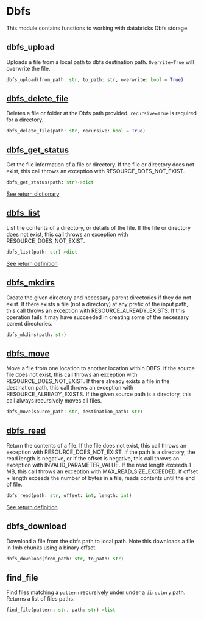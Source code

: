 # Dbfs

This module contains functions to working with databricks Dbfs storage.



## dbfs_upload

Uploads a file from a local path to dbfs destination path. `Overrite=True` will overwrite the file.

```python
dbfs_upload(from_path: str, to_path: str, overwrite: bool = True)
```

## [dbfs_delete_file](https://docs.databricks.com/dev-tools/api/latest/dbfs.html#delete)

Deletes a file or folder at the Dbfs path provided. `recursive=True` is required for a directory.

```python
dbfs_delete_file(path: str, recursive: bool = True)
```

## [dbfs_get_status](https://docs.databricks.com/dev-tools/api/latest/dbfs.html#get-status)

Get the file information of a file or directory. If the file or directory does not exist, this call throws an exception with RESOURCE_DOES_NOT_EXIST.

```python
dbfs_get_status(path: str)->dict
```

[See return dictionary](https://docs.databricks.com/dev-tools/api/latest/dbfs.html#response-structure)

## [dbfs_list](https://docs.databricks.com/dev-tools/api/latest/dbfs.html#list)

List the contents of a directory, or details of the file. If the file or directory does not exist, this call throws an exception with RESOURCE_DOES_NOT_EXIST.

```python
dbfs_list(path: str)->dict
```

[See return definition](https://docs.databricks.com/dev-tools/api/latest/dbfs.html#response-structure)

## [dbfs_mkdirs](https://docs.databricks.com/dev-tools/api/latest/dbfs.html#mkdirs)

Create the given directory and necessary parent directories if they do not exist. If there exists a file (not a directory) at any prefix of the input path, this call throws an exception with RESOURCE_ALREADY_EXISTS. If this operation fails it may have succeeded in creating some of the necessary parent directories.

```python
dbfs_mkdirs(path: str)
```

## [dbfs_move](https://docs.databricks.com/dev-tools/api/latest/dbfs.html#move)

Move a file from one location to another location within DBFS. If the source file does not exist, this call throws an exception with RESOURCE_DOES_NOT_EXIST. If there already exists a file in the destination path, this call throws an exception with RESOURCE_ALREADY_EXISTS. If the given source path is a directory, this call always recursively moves all files.

```python
dbfs_move(source_path: str, destination_path: str)
```

## [dbfs_read](https://docs.databricks.com/dev-tools/api/latest/dbfs.html#read)

Return the contents of a file. If the file does not exist, this call throws an exception with RESOURCE_DOES_NOT_EXIST. If the path is a directory, the read length is negative, or if the offset is negative, this call throws an exception with INVALID_PARAMETER_VALUE. If the read length exceeds 1 MB, this call throws an exception with MAX_READ_SIZE_EXCEEDED. If offset + length exceeds the number of bytes in a file, reads contents until the end of file.

```python
dbfs_read(path: str, offset: int, length: int)
```

[See return definition](https://docs.databricks.com/dev-tools/api/latest/dbfs.html#response-structure)


## dbfs_download

Download a file from the dbfs path to local path. Note this downloads a file in 1mb chunks using a binary offset.

```python
dbfs_download(from_path: str, to_path: str)
```

## find_file

Find files matching a `pattern` recursively under under a `directory` path. Returns a list of files paths.

```python
find_file(pattern: str, path: str)->list
```



